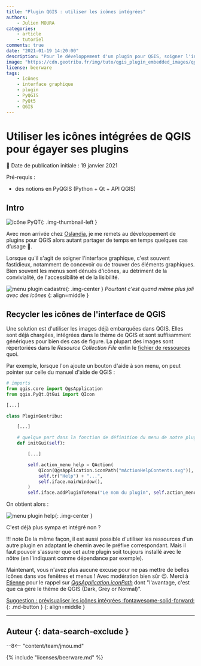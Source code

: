 ```yaml
---
title: "Plugin QGIS : utiliser les icônes intégrées"
authors:
    - Julien MOURA
categories:
    - article
    - tutoriel
comments: true
date: "2021-01-19 14:20:00"
description: "Pour le développement d'un plugin pour QGIS, soigner l'interface graphique peut être fastidieux, notamment de concevoir ou trouver les éléments graphiques. Pourquoi ne pas utiliser les icônes déjà embarquées dans QGIS ?."
image: "https://cdn.geotribu.fr/img/tuto/qgis_plugin_embedded_images/qgis_icons_file-explorer.png"
license: beerware
tags:
    - icônes
    - interface graphique
    - plugin
    - PyQGIS
    - PyQt5
    - QGIS
---
```


# Utiliser les icônes intégrées de QGIS pour égayer ses plugins

:calendar: Date de publication initiale : 19 janvier 2021

Pré-requis :

- des notions en PyQGIS (Python + Qt + API QGIS)

## Intro

![icône PyQT](https://cdn.geotribu.fr/img/logos-icones/programmation/python_and_qt.svg "Python + Qt = PyQt"){: .img-thumbnail-left }

Avec mon arrivée chez [Oslandia], je me remets au développement de plugins pour QGIS alors autant partager de temps en temps quelques cas d’usage :slightly_smiling_face:.

Lorsque qu'il s'agit de soigner l'interface graphique, c'est souvent fastidieux, notamment de concevoir ou de trouver des éléments graphiques. Bien souvent les menus sont dénués d'icônes, au détriment de la convivialité, de l'accessibilité et de la lisibilité.

![menu plugin cadastre](https://cdn.geotribu.fr/img/tuto/qgis_plugin_embedded_images/pyqgis_menu_icons_cadastre.png "Le menu du plugin Cadastre"){: .img-center }
*Pourtant c'est quand même plus joli avec des icônes*
{: align=middle }

## Recycler les icônes de l'interface de QGIS

Une solution est d'utiliser les images déjà embarquées dans QGIS. Elles sont déjà chargées, intégrées dans le thème de QGIS et sont suffisamment génériques pour bien des cas de figure. La plupart des images sont répertoriées dans le *Resource Collection File* enfin le [fichier de ressources](https://github.com/qgis/QGIS/blob/master/images/images.qrc) quoi.

Par exemple, lorsque l'on ajoute un bouton d'aide à son menu, on peut pointer sur celle du manuel d'aide de QGIS :

```python hl_lines="17"
# imports
from qgis.core import QgsApplication
from qgis.PyQt.QtGui import QIcon

[...]

class PluginGeotribu:

    [...]

    # quelque part dans la fonction de définition du menu de notre plugin
    def initGui(self):

        [...]

        self.action_menu_help = QAction(
            QIcon(QgsApplication.iconPath("mActionHelpContents.svg")),
            self.tr("Help") + "...",
            self.iface.mainWindow(),
        )
        self.iface.addPluginToMenu("Le nom du plugin", self.action_menu_help)
```

On obtient alors :

![menu plugin help](https://cdn.geotribu.fr/img/tuto/qgis_plugin_embedded_images/pyqgis_menu_icons_help.png "icône aide du menu"){: .img-center }

C'est déjà plus sympa et intégré non ?

!!! note
    De la même façon, il est aussi possible d'utiliser les ressources d'un autre plugin en adaptant le chemin avec le préfixe correspondant. Mais il faut pouvoir s'assurer que cet autre plugin soit toujours installé avec le nôtre (en l'indiquant comme dépendance par exemple).

Maintenant, vous n'avez plus aucune excuse pour ne pas mettre de belles icônes dans vos fenêtres et menus ! Avec modération bien sûr :wink:. Merci à [Etienne](https://twitter.com/etrimaille/) pour le rappel sur [*QgsApplication.iconPath*](https://qgis.org/api/classQgsApplication.html#aeb52c5382784b9adbdf0e0328a7ea2ad) dont "l'avantage, c'est que ca gère le thème de QGIS (Dark, Grey or Normal)".

[Suggestion : prévisualiser les icônes intégrées :fontawesome-solid-forward:](2021-02-02_pyqgis_previsualiser_images_integrees.md){: .md-button }
{: align=middle }

----

## Auteur {: data-search-exclude }

--8<-- "content/team/jmou.md"

{% include "licenses/beerware.md" %}

<!-- Hyperlinks reference -->
[Oslandia]: https://oslandia.com/
